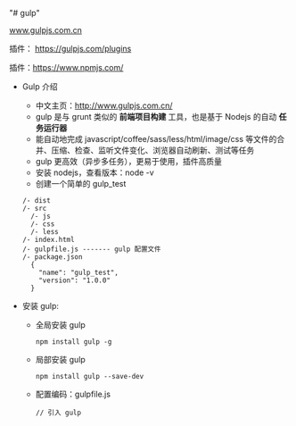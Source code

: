 "# gulp" 

www.gulpjs.com.cn

插件： https://gulpjs.com/plugins

插件：https://www.npmjs.com/

* Gulp 介绍
  * 中文主页：http://www.gulpjs.com.cn/
  * gulp 是与 grunt 类似的 **前端项目构建** 工具，也是基于 Nodejs 的自动 **任务运行器**
  * 能自动地完成 javascript/coffee/sass/less/html/image/css 等文件的合并、压缩、检查、监听文件变化、浏览器自动刷新、测试等任务
  * gulp 更高效（异步多任务），更易于使用，插件高质量
  * 安装 nodejs，查看版本：node -v
  * 创建一个简单的 gulp_test

  ```
  /- dist
  /- src
    /- js
    /- css
    /- less
  /- index.html
  /- gulpfile.js ------- gulp 配置文件
  /- package.json
    {
      "name": "gulp_test",
      "version": "1.0.0"
    }
  ```

* 安装 gulp:
  * 全局安装 gulp
    ```
    npm install gulp -g
    ```
  * 局部安装 gulp
    ```
    npm install gulp --save-dev
    ```
  * 配置编码：gulpfile.js
    ```
    // 引入 gulp 
    ```